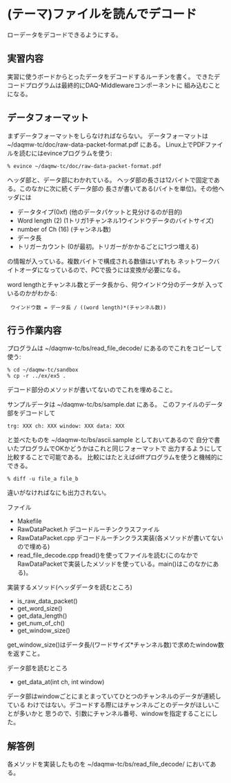 (テーマ)ファイルを読んでデコード
================================

ローデータをデコードできるようにする。


実習内容
--------

実習に使うボードからとったデータをデコードするルーチンを書く。
できたデコードプログラムは最終的にDAQ-Middlewareコンポーネントに
組み込むことになる。

データフォーマット
------------------

まずデータフォーマットをしらなければならない。
データフォーマットは ~/daqmw-tc/doc/raw-data-packet-format.pdf にある。
Linux上でPDFファイルを読むにはevinceプログラムを使う:

    % evince ~/daqmw-tc/doc/raw-data-packet-format.pdf

ヘッダ部と、データ部にわかれている。
ヘッダ部の長さは12バイトで固定である。このなかに次に続くデータ部の
長さが書いてある(バイトを単位)。その他ヘッダには

* データタイプ(0xf) (他のデータパケットと見分けるのが目的)
* Word length (2) (1トリガ1チャンネル1ウインドウデータのバイトサイズ)
* number of Ch (16) (チャンネル数)
* データ長
* トリガーカウント (0が最初。トリガーがかかるごとに1づつ増える)

の情報が入っている。複数バイトで構成される数値はいずれも
ネットワークバイトオーダになっているので、PCで扱うには変換が必要になる。

word lengthとチャンネル数とデータ長から、何ウインドウ分のデータが
入っているのかがわかる:

     ウインドウ数 = データ長 / ((word length)*(チャンネル数))

行う作業内容
------------

プログラムは ~/daqmw-tc/bs/read_file_decode/ にあるのでこれをコピーして
使う:

    % cd ~/daqmw-tc/sandbox
    % cp -r ../ex/ex5 .

デコード部分のメソッドが書いてないのでこれを埋めること。

サンプルデータは ~/daqmw-tc/bs/sample.dat にある。
このファイルのデータ部をデコードして

    trg: XXX ch: XXX window: XXX data: XXX

と並べたものを ~/daqmw-tc/bs/ascii.sample としておいてあるので
自分で書いたプログラムでOKかどうかはこれと同じフォーマットで
出力するようにして比較することで可能である。
比較にはたとえばdiffプログラムを使うと機械的にできる。

    % diff -u file_a file_b

違いがなければなにも出力されない。

ファイル

* Makefile
* RawDataPacket.h     デコードルーチンクラスファイル
* RawDataPacket.cpp   デコードルーチンクラス実装(各メソッドが書いてないので埋める)
* read_file_decode.cpp fread()を使ってファイルを読む(このなかでRawDataPacketで実装したメソッドを使っている。main()はこのなかにある)。

実装するメソッド(ヘッダデータを読むところ)

* is_raw_data_packet()
* get_word_size()
* get_data_length()
* get_num_of_ch()
* get_window_size()

get_window_size()はデータ長/(ワードサイズ*チャンネル数)で求めたwindow数を返すこと。

データ部を読むところ

* get_data_at(int ch, int window)

データ部はwindowごとにまとまっていてひとつのチャンネルのデータが連続している
わけではない。デコードする際にはチャンネルごとのデータがほしいことが多いかと
思うので、引数にチャンネル番号、windowを指定することにした。

解答例
------

各メソッドを実装したものを ~/daqmw-tc/bs/read_file_decode/ においてある。
